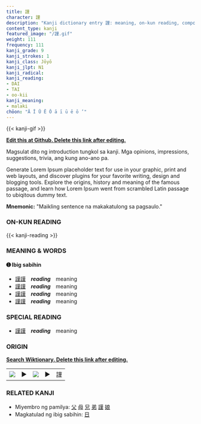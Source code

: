 ```yaml
---
title: 謹
character: 謹
description: "Kanji dictionary entry 謹: meaning, on-kun reading, compounds, origin, related kanji"
content_type: kanji
featured_image: "/謹.gif"
weight: 111
frequency: 111
kanji_grade: 9
kanji_strokes: 1
kanji_class: Jōyō
kanji_jlpt: N1
kanji_radical: 
kanji_reading: 
- DAI
- TAI
- oo-kii
kanji_meaning:
- malaki
chōon: "Ā Ī Ū Ē Ō ā ī ū ē ō ’"
---
```

[//]: # (Don't edit the line below. Kanji animated GIF code is automatically generated.)
{{< kanji-gif >}}

[//]: # (Edit below this line.)

**[Edit this at Github. Delete this link after editing.](https://github.com/tim0g/tim/tree/main/content/kanji/謹/index.md)**

Magsulat dito ng introduction tungkol sa kanji. Mga opinions, impressions, suggestions, trivia, ang kung ano-ano pa.

Generate Lorem Ipsum placeholder text for use in your graphic, print and web layouts, and discover plugins for your favorite writing, design and blogging tools. Explore the origins, history and meaning of the famous passage, and learn how Lorem Ipsum went from scrambled Latin passage to ubiqitous dummy text.
 
**Mnemonic:** "Maikling sentence na makakatulong sa pagsaulo."

### ON-KUN READING

[//]: # (Don't edit the line below. ON-KUN READING code is automatically generated.)
{{< kanji-reading >}}

### MEANING & WORDS

#### ➊ **Ibig sabihin**
  - [謹](../謹)[謹](../謹)　***reading***　meaning
  - [謹](../謹)[謹](../謹)　***reading***　meaning
  - [謹](../謹)[謹](../謹)　***reading***　meaning
  - [謹](../謹)[謹](../謹)　***reading***　meaning

### SPECIAL READING
  - [謹](../謹)[謹](../謹)　***reading***　meaning

### ORIGIN

**[Search Wiktionary. Delete this link after editing.](https://wiktionary.org/wiki/謹)**
<table class="kanji-table"><tr><td>
<img src="60px-謹-bronze.svg.png">
</td><td>▶</td><td>
<img src="60px-謹-oracle.svg.png">
</td><td>▶</td>
<td class="kanji-origin">謹</td>
</tr></table>

### RELATED KANJI
- Miyembro ng pamilya: [父](../父) [母](../母) [兄](../兄) [弟](../弟) [謹](../謹) [娘](../娘)
- Magkatulad ng ibig sabihin: [日](../日)
